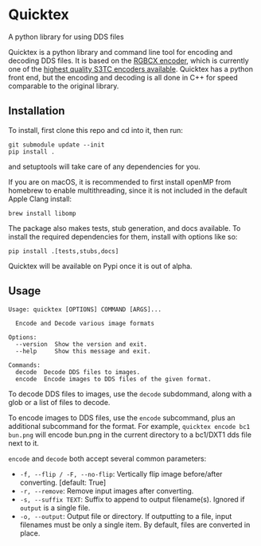 # Quicktex
A python library for using DDS files

Quicktex is a python library and command line tool for encoding and decoding DDS files.
It is based on the [RGBCX encoder](https://github.com/richgel999/bc7enc), which is currently
one of the [highest quality S3TC encoders available](https://aras-p.info/blog/2020/12/08/Texture-Compression-in-2020/).
Quicktex has a python front end, but the encoding and decoding is all done in C++ for speed
comparable to the original library.

## Installation

To install, first clone this repo and cd into it, then run:

```shell
git submodule update --init
pip install .
```
and setuptools will take care of any dependencies for you.

If you are on macOS, it is recommended to first install openMP from homebrew to enable 
multithreading, since it is not included in the default Apple Clang install:

```shell
brew install libomp
```

The package also makes tests, stub generation, and docs available. To install the 
required dependencies for them, install with options like so:

```shell
pip install .[tests,stubs,docs]
```

Quicktex will be available on Pypi once it is out of alpha.

## Usage

```
Usage: quicktex [OPTIONS] COMMAND [ARGS]...

  Encode and Decode various image formats

Options:
  --version  Show the version and exit.
  --help     Show this message and exit.

Commands:
  decode  Decode DDS files to images.
  encode  Encode images to DDS files of the given format.
```

To decode DDS files to images, use the `decode` subdommand, along with a glob or a
list of files to decode. 

To encode images to DDS files, use the `encode` subcommand, plus an additional
subcommand for the format. For example, `quicktex encode bc1 bun.png` will encode
bun.png in the current directory to a bc1/DXT1 dds file next to it.

`encode` and `decode` both accept several common parameters:

- `-f, --flip / -F, --no-flip`:  Vertically flip image before/after converting. 
  [default: True]
- `-r, --remove`: Remove input images after converting.
- `-s, --suffix TEXT`: Suffix to append to output filename(s). 
  Ignored if `output` is a single file.
- `-o, --output`:  Output file or directory. If outputting to a file, input filenames 
  must be only a single item. By default, files are converted in place.

